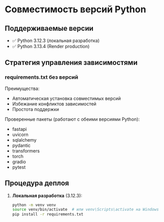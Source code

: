 # Совместимость версий Python

## Поддерживаемые версии
- ✅ Python 3.12.3 (локальная разработка)
- ✅ Python 3.13.4 (Render production)

## Стратегия управления зависимостями

### requirements.txt без версий
Преимущества:
- Автоматическая установка совместимых версий
- Избежание конфликтов зависимостей
- Простота поддержки

Проверенные пакеты (работают с обеими версиями Python):
- fastapi
- uvicorn  
- sqlalchemy
- pydantic
- transformers
- torch
- gradio
- pytest

## Процедура деплоя

1. **Локальная разработка** (3.12.3):
   ```bash
   python -m venv venv
   source venv/bin/activate  # или venv\Scripts\activate на Windows
   pip install -r requirements.txt